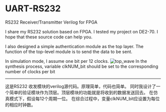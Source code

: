 # UART-RS232
RS232 Receiver/Transmitter Verilog for FPGA

I share my RS232 solution based on FPGA. I tested my project on DE2-70. I hope that these source code can help you. 

I also designed a simple authentication module as the top layer. The function of the top-level module is to send the data to be sent.

In simulation mode, I assume one bit per 12 clocks.
![top_wave](https://github.com/very9s/UART-RS232/blob/master/top_wave.jpg)
In the synthesis process, variable clkNUM_bit should be set to the corresponding number of clocks per bit

---------------------------------

这是RS232 收发模块的verilog源代码。原理简单，代码也简单。 
同时我设计了一个简单的验证模块作为顶层。顶层模块的功能就是将收到的数据发送回去。
在仿真模式下，假设每12个周期一位。
在综合过程中，变量clkNUM_bit应设置为每位的相应时钟数。
